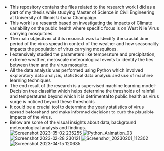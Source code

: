 + This repository contains the files related to the research work I did as a part of my thesis while studying Master of Science in Civil Engineering at 
University of Illinois Urbana Champaign.
+ This work is a research based on investigating the impacts of Climate variability on the public health where specific focus is on 
West Nile Virus carrying mosquitoes.
+ The main objectives of this research was to identify the crucial time period of the virus spread in context of the weather and how 
seasonality impacts the population of virus carrying mosquitoes.
+ I extensively studied the parameters like temperature and precipitation, extreme weather, mesoscale meteorological events to identify the ties between them and the virus mosquito.
+ All the data analysis was performed using Python which involved exploratory data analysis, statistical data analysis and use of machine learning techniques
+ The end result of the research is a supervised machine learning model- Decision tree classifier which helps determine the thresholds of rainfall and temperatures beyond which it
  is detrimental to public health as virus surge is noticed beyond these thresholds
+ It could be a crucial tool to determine the yearly statistics of virus spread beforehand and make informed decisions to curb the plausible impacts of the virus.
+ Below are some of the visual insights about data, background meteorological analysis and findings.
![Screenshot 2023-05-02 235255](https://github.com/user-attachments/assets/47567e66-60ce-42c7-aa6d-75026143d9d1)
![Python_Animation_03](https://github.com/user-attachments/assets/f59d6482-5824-4918-97f5-db31118fa34e)
![Screenshot 2023-02-28 230121](https://github.com/user-attachments/assets/3d586535-cea9-430c-8e79-0cec6378b519)
![Screenshot_20230201_112302](https://github.com/user-attachments/assets/546d5c12-9f01-4635-86e5-b905fedbe39a)
![Screenshot 2023-04-15 120635](https://github.com/user-attachments/assets/9af1110f-fb0b-4cba-bf40-ac6cc60da305)
